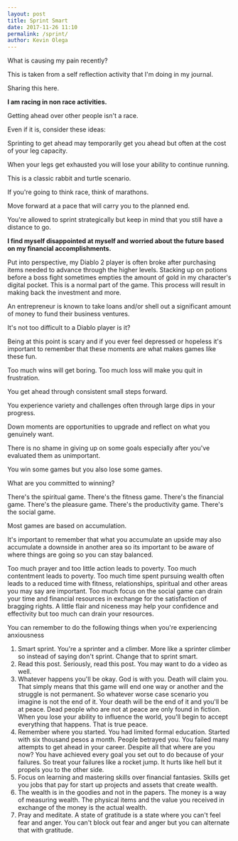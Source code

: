 ```yaml
--- 
layout: post 
title: Sprint Smart
date: 2017-11-26 11:10
permalink: /sprint/
author: Kevin Olega 
--- 
```

What is causing my pain recently?

This is taken from a self reflection activity that I'm doing in my journal.

Sharing this here.

**I am racing in non race activities.**

Getting ahead over other people isn't a race. 

Even if it is, consider these ideas:

Sprinting to get ahead may temporarily get you ahead but often at the cost of your leg capacity. 

When your legs get exhausted you will lose your ability to continue running. 

This is a classic rabbit and turtle scenario.

If you're going to think race, think of marathons. 

Move forward at a pace that will carry you to the planned end. 

You're allowed to sprint strategically but keep in mind that you still have a distance to go.

**I find myself disappointed at myself and worried about the future based on my financial accomplishments.**

Put into perspective, my Diablo 2 player is often broke after purchasing items needed to advance through the higher levels. Stacking up on potions before a boss fight sometimes empties the amount of gold in my character's digital pocket. This is a normal part of the game. This process will result in making back the investment and more.

An entrepreneur is known to take loans and/or shell out a significant amount of money to fund their business ventures.

It's not too difficult to a Diablo player is it? 

Being at this point is scary and if you ever feel depressed or hopeless it's important to remember that these moments are what makes games like these fun.

Too much wins will get boring.
Too much loss will make you quit in frustration.

You get ahead through consistent small steps forward.

You experience variety and challenges often through large dips in your progress.

Down moments are opportunities to upgrade and reflect on what you genuinely want.

There is no shame in giving up on some goals especially after you've evaluated them as unimportant.

You win some games but you also lose some games.

What are you committed to winning?

There's the spiritual game.
There's the fitness game.
There's the financial game.
There's the pleasure game.
There's the productivity game.
There's the social game.

Most games are based on accumulation.

It's important to remember that what you accumulate an upside may also accumulate a downside in another area so its important to be aware of where things are going so you can stay balanced.

Too much prayer and too little action leads to poverty.
Too much contentment leads to poverty.
Too much time spent pursuing wealth often leads to a reduced time with fitness, relationships, spiritual and other areas you may say are important.
Too much focus on the social game can drain your time and financial resources in exchange for the satisfaction of bragging rights. 
A little flair and niceness may help your confidence and effectivity but too much can drain your resources.

You can remember to do the following things when you're experiencing anxiousness

1. Smart sprint. You're a sprinter and a climber. More like a sprinter climber so instead of saying don't sprint. Change that to sprint smart.
2. Read this post. Seriously, read this post. You may want to do a video as well.
3. Whatever happens you'll be okay. God is with you. Death will claim you. That simply means that this game will end one way or another and the struggle is not permanent. So whatever worse case scenario you imagine is not the end of it. Your death will be the end of it and you'll be at peace. Dead people who are not at peace are only found in fiction. When you lose your ability to influence the world, you'll begin to accept everything that happens. That is true peace.
4. Remember where you started. You had limited formal education. Started with six thousand pesos a month. People betrayed you. You failed many attempts to get ahead in your career. Despite all that where are you now? You have achieved every goal you set out to do because of your failures. So treat your failures like a rocket jump. It hurts like hell but it propels you to the other side.
5. Focus on learning and mastering skills over financial fantasies. Skills get you jobs that pay for start up projects and assets that create wealth.
6. The wealth is in the goodies and not in the papers. The money is a way of measuring wealth. The physical items and the value you received in exchange of the money is the actual wealth.
7. Pray and meditate. A state of gratitude is a state where you can't feel fear and anger. You can't block out fear and anger but you can alternate that with gratitude.


